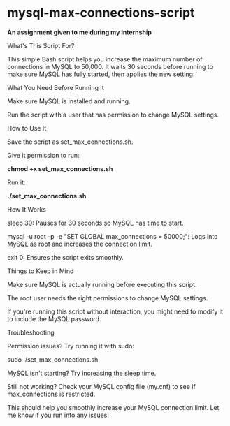 # mysql-max-connections-script
**An assignment given to me during my internship**

What's This Script For?

This simple Bash script helps you increase the maximum number of connections in MySQL to 50,000. It waits 30 seconds before running to make sure MySQL has fully started, then applies the new setting.

What You Need Before Running It

Make sure MySQL is installed and running.

Run the script with a user that has permission to change MySQL settings.

How to Use It

Save the script as set_max_connections.sh.

Give it permission to run:

**chmod +x set_max_connections.sh**

Run it:

**./set_max_connections.sh**

How It Works

sleep 30: Pauses for 30 seconds so MySQL has time to start.

mysql -u root -p -e "SET GLOBAL max_connections = 50000;": Logs into MySQL as root and increases the connection limit.

exit 0: Ensures the script exits smoothly.

Things to Keep in Mind

Make sure MySQL is actually running before executing this script.

The root user needs the right permissions to change MySQL settings.

If you're running this script without interaction, you might need to modify it to include the MySQL password.

Troubleshooting

Permission issues? Try running it with sudo:

sudo ./set_max_connections.sh

MySQL isn't starting? Try increasing the sleep time.

Still not working? Check your MySQL config file (my.cnf) to see if max_connections is restricted.

This should help you smoothly increase your MySQL connection limit. Let me know if you run into any issues!


